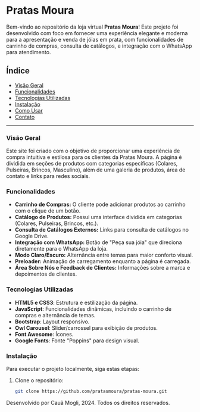 # Pratas Moura

Bem-vindo ao repositório da loja virtual **Pratas Moura**! Este projeto foi desenvolvido com foco em fornecer uma experiência elegante e moderna para a apresentação e venda de jóias em prata, com funcionalidades de carrinho de compras, consulta de catálogos, e integração com o WhatsApp para atendimento.

## Índice
- [Visão Geral](#visão-geral)
- [Funcionalidades](#funcionalidades)
- [Tecnologias Utilizadas](#tecnologias-utilizadas)
- [Instalação](#instalação)
- [Como Usar](#como-usar)
- [Contato](#contato)

---

### Visão Geral
Este site foi criado com o objetivo de proporcionar uma experiência de compra intuitiva e estilosa para os clientes da Pratas Moura. A página é dividida em seções de produtos com categorias específicas (Colares, Pulseiras, Brincos, Masculino), além de uma galeria de produtos, área de contato e links para redes sociais.

### Funcionalidades
- **Carrinho de Compras:** O cliente pode adicionar produtos ao carrinho com o clique de um botão.
- **Catálogo de Produtos:** Possui uma interface dividida em categorias (Colares, Pulseiras, Brincos, etc.).
- **Consulta de Catálogos Externos:** Links para consulta de catálogos no Google Drive.
- **Integração com WhatsApp:** Botão de "Peça sua jóia" que direciona diretamente para o WhatsApp da loja.
- **Modo Claro/Escuro:** Alternância entre temas para maior conforto visual.
- **Preloader:** Animação de carregamento enquanto a página é carregada.
- **Área Sobre Nós e Feedback de Clientes:** Informações sobre a marca e depoimentos de clientes.

### Tecnologias Utilizadas
- **HTML5 e CSS3**: Estrutura e estilização da página.
- **JavaScript**: Funcionalidades dinâmicas, incluindo o carrinho de compras e alternância de temas.
- **Bootstrap**: Layout responsivo.
- **Owl Carousel**: Slider/carrossel para exibição de produtos.
- **Font Awesome**: Ícones.
- **Google Fonts**: Fonte "Poppins" para design visual.

### Instalação
Para executar o projeto localmente, siga estas etapas:

1. Clone o repositório:
   ```bash
   git clone https://github.com/pratasmoura/pratas-moura.git

   
Desenvolvido por Cauã Mogli, 2024. Todos os direitos reservados.